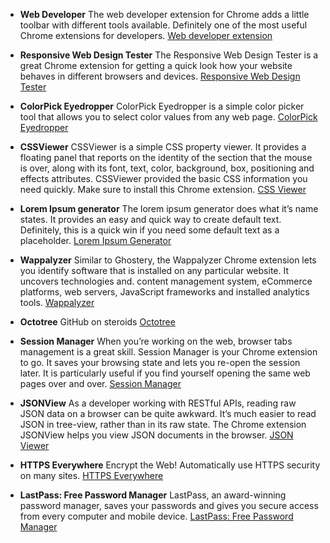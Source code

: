 -  **Web Developer**
The web developer extension for Chrome adds a little toolbar with different tools available. Definitely one of the most useful Chrome extensions for developers.
[Web developer extension](https://chrome.google.com/webstore/detail/web-developer/bfbameneiokkgbdmiekhjnmfkcnldhhm) 

- **Responsive Web Design Tester**
The Responsive Web Design Tester is a great Chrome extension for getting a quick look how your website behaves in different browsers and devices.
[ Responsive Web Design Tester](https://chrome.google.com/webstore/detail/responsive-web-design-tes/objclahbaimlfnbjdeobicmmlnbhamkg?hl=en%20) 

- **ColorPick Eyedropper**
ColorPick Eyedropper is a simple color picker tool that allows you to select color values from any web page.
[ColorPick Eyedropper](https://chrome.google.com/webstore/detail/colorpick-eyedropper/ohcpnigalekghcmgcdcenkpelffpdolg?hl=en%20) 

- **CSSViewer**
CSSViewer is a simple CSS property viewer. It provides a floating panel that reports on the identity of the section that the mouse is over, along with its font, text, color, background, box, positioning and effects attributes. CSSViewer provided the basic CSS information you need quickly. Make sure to install this Chrome extension.
[CSS Viewer](https://chrome.google.com/webstore/detail/cssviewer/ggfgijbpiheegefliciemofobhmofgce?hl=en) 

- **Lorem Ipsum generator**
The lorem ipsum generator does what it’s name states. It provides an easy and quick way to create default text. Definitely, this is a quick win if you need some default text as a placeholder.
[Lorem Ipsum Generator](https://chrome.google.com/webstore/detail/lorem-ipsum-generator-def/mcdcbjjoakogbcopinefncmkcamnfkdb?hl=en%20) 

- **Wappalyzer**
Similar to Ghostery, the Wappalyzer Chrome extension lets you identify software that is installed on any particular website. It uncovers technologies and. content management system, eCommerce platforms, web servers, JavaScript frameworks and installed analytics tools.
[Wappalyzer](https://chrome.google.com/webstore/detail/wappalyzer/gppongmhjkpfnbhagpmjfkannfbllamg?hl=en%20) 

- **Octotree**
GitHub on steroids
[Octotree](https://addons.mozilla.org/en-US/firefox/addon/octotree/) 

- **Session Manager**
When you’re working on the web, browser tabs management is a great skill. Session Manager is your Chrome extension to go. It saves your browsing state and lets you re-open the session later. It is particularly useful if you find yourself opening the same web pages over and over.
[Session Manager](https://chrome.google.com/webstore/detail/session-manager/bbcnbpafconjjigibnhbfmmgdbbkcjfi?hl=en%20) 

- **JSONView**
As a developer working with RESTful APIs, reading raw JSON data on a browser can be quite awkward. It’s much easier to read JSON in tree-view, rather than in its raw state. The Chrome extension JSONView helps you view JSON documents in the browser.
[JSON Viewer](https://chrome.google.com/webstore/detail/jsonview/chklaanhfefbnpoihckbnefhakgolnmc?hl=en%20) 

- **HTTPS Everywhere**
Encrypt the Web! Automatically use HTTPS security on many sites.
[HTTPS Everywhere](https://www.eff.org/https-everywhere) 

- **LastPass: Free Password Manager**
LastPass, an award-winning password manager, saves your passwords and gives you secure access from every computer and mobile device.
[ LastPass: Free Password Manager](https://www.google.tn/url?sa=t&rct=j&q=&esrc=s&source=web&cd=1&cad=rja&uact=8&ved=0ahUKEwiQvNeyv4fXAhXBXhQKHS8cB84QFggjMAA&url=https%3A%2F%2Fchrome.google.com%2Fwebstore%2Fdetail%2Flastpass-free-password-ma%2Fhdokiejnpimakedhajhdlcegeplioahd%3Fhl%3Dfr&usg=AOvVaw2EjVQLTJpQEG7R3DSJrTxi) 